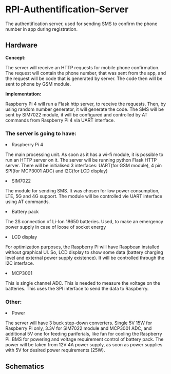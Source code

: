 <h1>RPI-Authentification-Server</h1>
<p>The authentification server, used for sending SMS to confirm the phone number in app during registration.</p>

<h2>Hardware</h2>
<p><b>Concept:</b></p>
<p> The server will receive an HTTP requests for mobile phone confirmation. The request will contain the phone number, that was sent from the app, and the request will be code that is generated by server. The code then will be sent to phone by GSM module.</p>
<p><b>Implementation:</b></p>
<p>Raspberry Pi 4 will run a Flask http server, to receive the requests. Then, by using random number generator, it will generate the code. The SMS will be sent by SIM7022 module, it will be configured and controlled by AT commands from Raspberry Pi 4 via UART interface.</p>
<h3>The server is going to have:</h3>
<li>Raspberry Pi 4</li>
<p>The main processing unit. As soon as it has a wi-fi module, it is possible to run an HTTP server on it. The server will be running python Flask HTTP server. There will be initialised 3 interfaces: UART(for GSM module), 4 pin SPI(for MCP3001 ADC) and I2C(for LCD display)</p>
<li>SIM7022</li>
<p>The module for sending SMS. It was chosen for low power consumption, LTE, 5G and 4G support. The module will be controlled vie UART interface using AT commands.</p>
<li>Battery pack</li>
<p>The 2S connection of Li-Ion 18650 batteries. Used, to make an emergency power supply in case of loose of socket energy</p>
<li>LCD display</li>
<p>For optimization purposes, the Raspberry Pi will have Raspbean installed without graphical UI. So, LCD display to show some data (battery charging level and external power supply existence). It will be controlled through the I2C interface.</p>
<li>MCP3001</li>
<p>This is single channel ADC. This is needed to measure the voltage on the batteries. This uses the SPI interface to send the data to Raspberry.</p>

<h3>Other:</h3>
<li>Power</li>
<p>The server will have 3 buck step-down converters. Single 5V 15W for Raspberry Pi only, 3.3V for SIM7022 module and MCP3001 ADC, and additional 5V one for feeding pariferials, like fan for cooling the Raspberry Pi. BMS for powering and voltage requirement control of battery pack. The power will be taken from 12V 4A power supply, as soon as power supplies with 5V for desired power requirements (25W).</p>

<h2>Schematics</h2>

